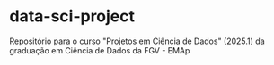 # data-sci-project
Repositório para o curso "Projetos em Ciência de Dados" (2025.1) da graduação em Ciência de Dados da FGV - EMAp
